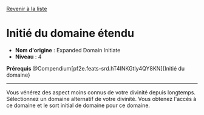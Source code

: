 [Revenir à la liste](list.md)

# Initié du domaine étendu

 * **Nom d'origine** : Expanded Domain Initiate
 * **Niveau** : 4


<p><strong>Prérequis </strong> @Compendium[pf2e.feats-srd.hT4INKGtly4QY8KN]{Initié du domaine}
<hr>
<p>Vous vénérez des aspect moins connus de votre divinité depuis longtemps. Sélectionnez un domaine alternatif de votre divinité. Vous obtenez l'accès à ce domaine et le sort initial de domaine pour ce domaine.</p>